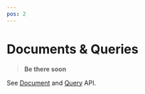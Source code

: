 ```yaml
---
pos: 2
---
```


# Documents & Queries

> **Be there soon**

See [Document](api/store/document) and [Query](api/store/query) API.
